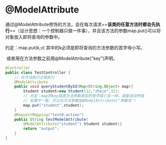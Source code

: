 # @ModelAttribute

通过@ModelAttribute修饰的方法，会在每次请求==**该类的任意方法时都会先执行**==（设计思想：一个控制器只做一件事），并且该方法的参数map.put()可以将对象放入即将查询的参数中。

约定：map.put(k,v) 其中的k必须是即将查询的方法参数的首字母小写。

​			或者用在方法参数之前用@ModelAttribute("key")声明。

```java
@Controller
public class TestController {
    // 在方法执行之前执行
    @ModelAttribute
    public void queryStudentById(Map<String,Object> map){
        Student student=new Student(12,"zhajn",32);
        // 约定：map的key就是方法参数类型的首字母小写一样，就能自动传值
        // 如果不一致，可以在方法参数加@ModelAttribute("参数名")
        map.put("student",student);
    }
    @RequestMapping("test0.action")
    public String testModelAttribute(
        @ModelAttribute("student") Student student){
        return "output";
    }
}
```

